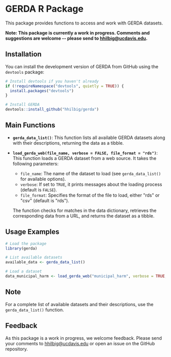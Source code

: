 # GERDA R Package

This package provides functions to access and work with GERDA datasets.

**Note: This package is currently a work in progress. Comments and suggestions are welcome -- please send to <hhilbig@ucdavis.edu>.**

## Installation

You can install the development version of GERDA from GitHub using the `devtools` package:

```R
# Install devtools if you haven't already
if (!requireNamespace("devtools", quietly = TRUE)) {
  install.packages("devtools")
}

# Install GERDA
devtools::install_github("hhilbig/gerda")
```

## Main Functions

- **`gerda_data_list()`**: This function lists all available GERDA datasets along with their descriptions, returning the data as a tibble.

- **`load_gerda_web(file_name, verbose = FALSE, file_format = "rds")`**: This function loads a GERDA dataset from a web source. It takes the following parameters:
  - `file_name`: The name of the dataset to load (see `gerda_data_list()` for available options).
  - `verbose`: If set to `TRUE`, it prints messages about the loading process (default is `FALSE`).
  - `file_format`: Specifies the format of the file to load, either "rds" or "csv" (default is "rds").

  The function checks for matches in the data dictionary, retrieves the corresponding data from a URL, and returns the dataset as a tibble.

## Usage Examples

```R
# Load the package
library(gerda)

# List available datasets
available_data <- gerda_data_list()

# Load a dataset
data_municipal_harm <- load_gerda_web("municipal_harm", verbose = TRUE, file_format = "rds")
```

## Note

For a complete list of available datasets and their descriptions, use the `gerda_data_list()` function.

## Feedback

As this package is a work in progress, we welcome feedback. Please send your comments to <hhilbig@ucdavis.edu> or open an issue on the GitHub repository.
